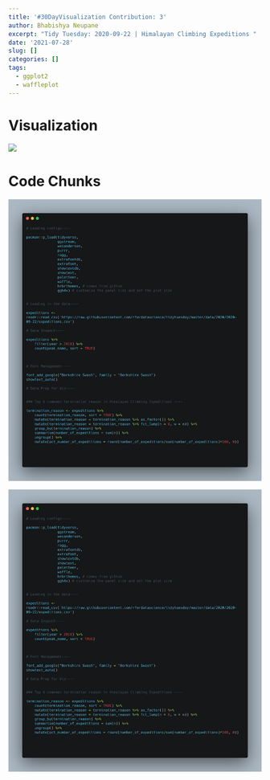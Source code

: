 ```yaml
---
title: '#30DayVisualization Contribution: 3'
author: Bhabishya Neupane
excerpt: "Tidy Tuesday: 2020-09-22 | Himalayan Climbing Expeditions "
date: '2021-07-28'
slug: []
categories: []
tags:
  - ggplot2
  - waffleplot
---
```






# Visualization

<img src="{{< blogdown/postref >}}index_files/figure-html/plotting-1.png" width="2112" />


# Code Chunks

![plot1](plot1.png)

![plot1](plot1.png) 
